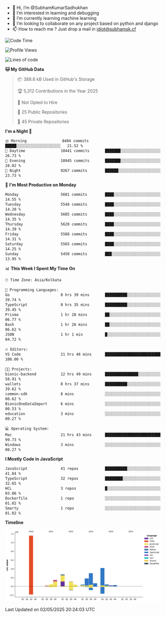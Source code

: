 - 👋 Hi, I’m @SubhamKumarSadhukhan
- 👀 I’m interested in learning and debugging
- 🌱 I’m currently learning machine learning
- 💞️ I’m looking to collaborate on any project based on python and django
- 📫 How to reach me ?
      Just drop a mail in idiot@subhamsk.cf

<!---
SubhamKumarSadhukhan/SubhamKumarSadhukhan is a ✨ special ✨ repository because its `README.md` (this file) appears on your GitHub profile.
You can click the Preview link to take a look at your changes.
--->


<!--START_SECTION:waka-->
![Code Time](http://img.shields.io/badge/Code%20Time-2%2C862%20hrs%2048%20mins-blue)

![Profile Views](http://img.shields.io/badge/Profile%20Views-0-blue)

![Lines of code](https://img.shields.io/badge/From%20Hello%20World%20I%27ve%20Written-2.9%20million%20lines%20of%20code-blue)

**🐱 My GitHub Data** 

> 📦 388.6 kB Used in GitHub's Storage 
 > 
> 🏆 5,312 Contributions in the Year 2025
 > 
> 🚫 Not Opted to Hire
 > 
> 📜 25 Public Repositories 
 > 
> 🔑 45 Private Repositories 
 > 
**I'm a Night 🦉** 

```text
🌞 Morning                8404 commits        █████░░░░░░░░░░░░░░░░░░░░   21.52 % 
🌆 Daytime                10441 commits       ███████░░░░░░░░░░░░░░░░░░   26.73 % 
🌃 Evening                10945 commits       ███████░░░░░░░░░░░░░░░░░░   28.02 % 
🌙 Night                  9267 commits        ██████░░░░░░░░░░░░░░░░░░░   23.73 % 
```
📅 **I'm Most Productive on Monday** 

```text
Monday                   5681 commits        ████░░░░░░░░░░░░░░░░░░░░░   14.55 % 
Tuesday                  5548 commits        ████░░░░░░░░░░░░░░░░░░░░░   14.20 % 
Wednesday                5605 commits        ████░░░░░░░░░░░░░░░░░░░░░   14.35 % 
Thursday                 5620 commits        ████░░░░░░░░░░░░░░░░░░░░░   14.39 % 
Friday                   5588 commits        ████░░░░░░░░░░░░░░░░░░░░░   14.31 % 
Saturday                 5565 commits        ████░░░░░░░░░░░░░░░░░░░░░   14.25 % 
Sunday                   5450 commits        ███░░░░░░░░░░░░░░░░░░░░░░   13.95 % 
```


📊 **This Week I Spent My Time On** 

```text
🕑︎ Time Zone: Asia/Kolkata

💬 Programming Languages: 
Go                       8 hrs 39 mins       ██████████░░░░░░░░░░░░░░░   39.74 % 
TypeScript               8 hrs 35 mins       ██████████░░░░░░░░░░░░░░░   39.45 % 
Prisma                   1 hr 28 mins        ██░░░░░░░░░░░░░░░░░░░░░░░   06.77 % 
Bash                     1 hr 26 mins        ██░░░░░░░░░░░░░░░░░░░░░░░   06.62 % 
JSON                     1 hr 1 min          █░░░░░░░░░░░░░░░░░░░░░░░░   04.72 % 

🔥 Editors: 
VS Code                  21 hrs 46 mins      █████████████████████████   100.00 % 

🐱‍💻 Projects: 
bionic-backend           12 hrs 49 mins      ███████████████░░░░░░░░░░   58.91 % 
wallets                  8 hrs 37 mins       ██████████░░░░░░░░░░░░░░░   39.62 % 
common-sdk               8 mins              ░░░░░░░░░░░░░░░░░░░░░░░░░   00.62 % 
BionicOneDataImport      6 mins              ░░░░░░░░░░░░░░░░░░░░░░░░░   00.53 % 
education                3 mins              ░░░░░░░░░░░░░░░░░░░░░░░░░   00.27 % 

💻 Operating System: 
Mac                      21 hrs 43 mins      █████████████████████████   99.73 % 
Windows                  3 mins              ░░░░░░░░░░░░░░░░░░░░░░░░░   00.27 % 
```

**I Mostly Code in JavaScript** 

```text
JavaScript               41 repos            ██████████░░░░░░░░░░░░░░░   41.84 % 
TypeScript               32 repos            ████████░░░░░░░░░░░░░░░░░   32.65 % 
HCL                      3 repos             █░░░░░░░░░░░░░░░░░░░░░░░░   03.06 % 
Dockerfile               1 repo              ░░░░░░░░░░░░░░░░░░░░░░░░░   01.02 % 
Smarty                   1 repo              ░░░░░░░░░░░░░░░░░░░░░░░░░   01.02 % 
```



**Timeline**

![Lines of Code chart](https://raw.githubusercontent.com/SubhamKumarSadhukhan/SubhamKumarSadhukhan/main/assets/bar_graph.png)


 Last Updated on 02/05/2025 20:24:03 UTC
<!--END_SECTION:waka-->
